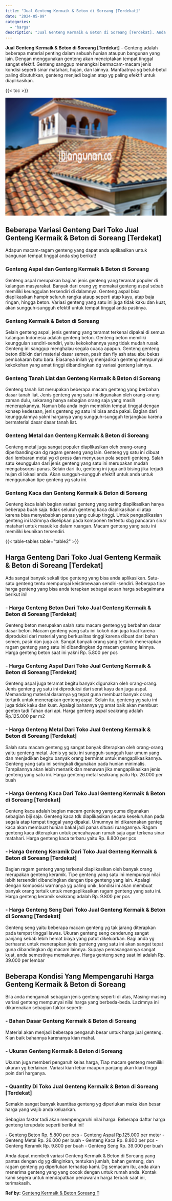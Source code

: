 ```yaml
---
title: "Jual Genteng Kermaik & Beton di Soreang [Terdekat]"
date: "2024-05-09"
categories: 
  - "harga"
description: "Jual Genteng Kermaik & Beton di Soreang [Terdekat]. Anda dapat membeli variasi Genteng Kermaik & Beton di Soreang yang pantas dengan dg yg diinginkan, tentuk..."
---
```


**Jual Genteng Kermaik & Beton di Soreang \[Terdekat\]** – Genteng adalah beberapa material penting dalam sebuah hunian ataupun bangunan yang lain. Dengan menggunakan genteng akan menciptakan tempat tinggal sangat efektif. Genteng sanggup menangkal bermacam-macam jenis kondisi seperti sinar matahari, hujan, dan lainnya. Manfaatnya yg betul-betul paling dibutuhkan, genteng menjadi bagian atap yg paling efektif untuk diaplikasikan.

{{< toc >}}

![Jual Genteng Kermaik & Beton di Soreang [Terdekat]](/images/genteng-minimalis-murah10.png)

## Beberapa Variasi Genteng Dari Toko Jual Genteng Kermaik & Beton di Soreang \[Terdekat\]

Adapun macam-ragam genteng yang dapat anda aplikasikan untuk bangunan tempat tinggal anda sbg berikut!

### Genteng Aspal dan Genteng Kermaik & Beton di Soreang

Genteng aspal merupakan bagian jenis genteng yang teramat populer di kalangan masyarakat. Banyak dari orang yg memakai genteng aspal sebab memiliki keunggulan tersendiri di dalamnya. Genteng aspal bisa diaplikasikan hampir seluruh rangka ataup seperti atap kayu, atap baja ringan, hingga beton. Variasi genteng yang satu ini juga tidak kaku dan kuat, akan sungguh-sungguh efektif untuk tempat tinggal anda pastinya.

### Genteng Kermaik & Beton di Soreang

Selain genteng aspal, jenis genteng yang teramat terkenal dipakai di semua kalangan Indonesia adalah genteng beton. Genteng beton memiliki keunggulan sendiri-sendiri, yaitu kekokohannya yang tidak mudah rusak. Genteng ini sanggup menghalau segala cuaca apapun. Genteng genteng beton dibikin dari material dasar semen, pasir dan fly ash atau abu bekas pembakaran batu bara. Biasanya inilah yg menjadikan genteng mempunyai kekokohan yang amat tinggi dibandingkan dg variasi genteng lainnya.

### Genteng Tanah Liat dan Genteng Kermaik & Beton di Soreang

Genteng tanah liat merupakan beberapa macam genteng yang berbahan dasar tanah liat. Jenis genteng yang satu ini digunakan oleh orang-orang zaman dulu, sekarang hanya sebagian orang saja yang masih menerapkannya. Namun bila anda ingin membikin tempat tinggal dengan konsep kedesaan, jenis genteng yg satu ini bisa anda pakai. Bagian dari keunggulannya yakni harganya yang sungguh-sungguh terjangkau karena bermaterial dasar dasar tanah liat.

### Genteng Metal dan Genteng Kermaik & Beton di Soreang

Genteng metal juga sangat populer diaplikasikan oleh orang-orang diperbandingkan dg ragam genteng yang lain. Genteng yg satu ini dibuat dari lembaran metal yg di press dan menyusun pola seperti genteng. Salah satu keunggulan dari jenis genteng yang satu ini merupakan mudah mengabsorpsi panas. Selain dari itu, genteng ini juga anti bising jika terjadi hujan di lokasi anda. Akan sungguh-sungguh efektif untuk anda untuk menggunakan tipe genteng yg satu ini.

### Genteng Kaca dan Genteng Kermaik & Beton di Soreang

Genteng kaca ialah bagian variasi genteng yang sering diaplikasikan hanya beberapa buah saja. tidak seluruh genteng kaca diaplikasikan di atap karena bisa menyebabkan panas yang cukup tinggi. Untuk pengaplikasian genteng ini lazimnya diselipkan pada komponen tertentu sbg pancaran sinar matahari untuk masuk ke dalam ruangan. Macam genteng yang satu ini memiliki keunikan tersendiri.

{{< table-tables table="table2" >}}

## Harga Genteng Dari Toko Jual Genteng Kermaik & Beton di Soreang \[Terdekat\]

Ada sangat banyak sekali tipe genteng yang bisa anda aplikasikan. Satu-satu genteng tentu mempunyai keistimewaan sendiri-sendiri. Beberapa tipe harga genteng yang bisa anda terapkan sebagai acuan harga sebagaimana berikut ini!

### \- Harga Genteng Beton Dari Toko Jual Genteng Kermaik & Beton di Soreang \[Terdekat\]

Genteng beton merupakan salah satu macam genteng yg berbahan dasar dasar beton. Macam genteng yang satu ini kokoh dan juga kuat karena diproduksi dari material yang berkualitas tinggi karena dibuat dari bahan semen, pasir dan juga air. Sangat banyak orang yang tertarik menerapkan ragam genteng yang satu ini dibandingkan dg macam genteng lainnya. Harga genteng beton saat ini yakni Rp. 5.800 per pcs

### \- Harga Genteng Aspal Dari Toko Jual Genteng Kermaik & Beton di Soreang \[Terdekat\]

Genteng aspal juga teramat begitu banyak digunakan oleh orang-orang. Jenis genteng yg satu ini diproduksi dari serat kayu dan juga aspal. Memandang material dasarnya yg tepat guna membuat banyak orang tertarik untuk menerapkan genteng aspal. Selain itu, genteng yg satu ini juga tidak kaku dan kuat. Apalagi bahannya yg amat baik akan membuat genten tadi Tahan dari api. Harga genteng aspal seakrang adalah Rp.125.000 per m2

### \- Harga Genteng Metal Dari Toko Jual Genteng Kermaik & Beton di Soreang \[Terdekat\]

Salah satu macam genteng yg sangat banyak diterapkan oleh orang-orang yaitu genteng metal. Jenis yg satu ini sungguh-sungguh luar umum yang dan menjadikan begitu banyak orang berminat untuk mengaplikasikannya. Genteng yang satu ini seringkali digunakan pada hunian minimalis. Tampilannya akan lebih menarik dan menawan jika mengaplikasikan jenis genteng yang satu ini. Harga genteng metal seakrang yaitu Rp. 26.000 per buah

### \- Harga Genteng Kaca Dari Toko Jual Genteng Kermaik & Beton di Soreang \[Terdekat\]

Genteng kaca adalah bagian macam genteng yang cuma digunakan sebagian biji saja. Genteng kaca tdk diaplikasikan secara keseluruhan pada segala atap tempat tinggal yang dipakai. Umumnya ini dikarenakan genteg kaca akan membuat hunian bakal jadi panas situasi ruangannya. Ragam genteng kaca diterapkan untuk pencahayaan rumah saja agar terkena sinar matahari. Harga genteng kaca terbaru yaitu Rp. 8.800 per pcs

### \- Harga Genteng Keramik Dari Toko Jual Genteng Kermaik & Beton di Soreang \[Terdekat\]

Bagian ragam genteng yang terkenal diaplikasikan oleh banyak orang merupakan genteng keramik. Tipe genteng yang satu ini mempunyai nilai lebih tersendiri dibandingkan dengan tipe genteng yang lain. Apalagi dengan komposisi warnanya yg paling unik, kondisi ini akan membuat banyak orang tertaik untuk mengaplikasikan ragam genteng yang satu ini. Harga genteng keramik seakrang adalah Rp. 9.800 per pcs

### \- Harga Genteng Seng Dari Toko Jual Genteng Kermaik & Beton di Soreang \[Terdekat\]

Genteng seng yaitu beberapa macam genteng yg tak jarang diterapkan pada tempat tinggal lawas. Ukuran genteng seng cenderung sangat panjang sebab lebih hemat biaya yang patut dikeluarkan. Bagi anda yg berhasrat untuk menerapkan jenis genteng yang satu ini akan sangat tepat guna dibandingkan dg macam lainnya. Supaya pemasangannya sangat kuat, anda semestinya memakunya. Harga genteng seng saat ini adalah Rp. 39.000 per lembar

## Beberapa Kondisi Yang Mempengaruhi Harga Genteng Kermaik & Beton di Soreang

Bila anda mengamati sebagian jenis genteng seperti di atas, Masing-masing variasi genteng mempunyai nilai harga yang berbeda-beda. Lazimnya ini dikarenakan sebagian faktor seperti:

### \- Bahan Dasar Genteng Kermaik & Beton di Soreang

Material akan menjadi beberapa pengaruh besar untuk harga jual genteng. Kian baik bahannya karenanya kian mahal.

### \- Ukuran Genteng Kermaik & Beton di Soreang

Ukuran juga memberi pengaruh kelas harga, Tiap macam genteng memiliki ukuran yg berlainan. Variasi kian lebar maupun panjang akan kian tinggi poin dari harganya.

### \- Quantity Di Toko Jual Genteng Kermaik & Beton di Soreang \[Terdekat\]

Semakin sangat banyak kuantitas genteng yg diperlukan maka kian besar harga yang wajib anda keluarkan.

Sebagian faktor tadi akan mempengaruhi nilai harga. Beberapa daftar harga genteng terupdate seperti berikut ini!

\- Genteng Beton Rp. 5.800 per pcs - Genteng Aspal Rp.125.000 per meter - Genteng Metal Rp. 26.000 per buah - Genteng Kaca Rp. 8.800 per pcs - Genteng Keramik Rp. 9.800 per buah - Genteng Seng Rp. 39.000 per buah

Anda dapat membeli variasi Genteng Kermaik & Beton di Soreang yang pantas dengan dg yg diinginkan, tentukan jumlah, bahan genteng, dan ragam genteng yg diperlukan terhadap kami. Dg semacam itu, anda akan menerima genteng yang yang cocok dengan untuk rumah anda. Kontak kami segera untuk mendapatkan penawaran harga terbaik saat ini, terimakasih.

**Ref by:**  [Genteng Kermaik & Beton  Soreang []](https://id.wikipedia.org/wiki/Genteng)
